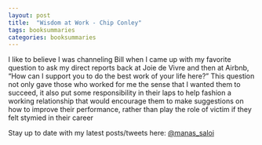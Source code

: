 ```yaml
---
layout: post
title:  "Wisdom at Work - Chip Conley"
tags: booksummaries
categories: booksummaries
---
```


I like to believe I was channeling Bill when I came up with my favorite question to ask my direct reports back at Joie de Vivre and then at Airbnb, “How can I support you to do the best work of your life here?” This question not only gave those who worked for me the sense that I wanted them to succeed, it also put some responsibility in their laps to help fashion a working relationship that would encourage them to make suggestions on how to improve their performance, rather than play the role of victim if they felt stymied in their career


Stay up to date with my latest posts/tweets here: [@manas_saloi](http://twitter.com/manas_saloi)
